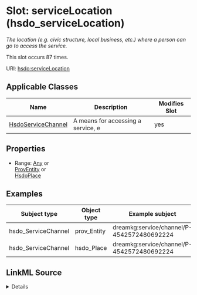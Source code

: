 

# Slot: serviceLocation (hsdo_serviceLocation)


_The location (e.g. civic structure, local business, etc.) where a person can go to access the service._






This slot occurs 87 times.


URI: [hsdo:serviceLocation](http://schema.org/serviceLocation)



<!-- no inheritance hierarchy -->





## Applicable Classes

| Name | Description | Modifies Slot |
| --- | --- | --- |
| [HsdoServiceChannel](../classes/HsdoServiceChannel.md) | A means for accessing a service, e |  yes  |







## Properties

* Range: [Any](../classes/Any.md)&nbsp;or&nbsp;<br />[ProvEntity](../classes/ProvEntity.md)&nbsp;or&nbsp;<br />[HsdoPlace](../classes/HsdoPlace.md)






## Examples

| Subject type | Object type | Example subject | Example object | Occurrences |
| --- | --- | --- | --- | --- |
| hsdo_ServiceChannel | prov_Entity | dreamkg:service/channel/P-4542572480692224 | dreamkg:service/location/4542572480692224 | 87 |
| hsdo_ServiceChannel | hsdo_Place | dreamkg:service/channel/P-4542572480692224 | dreamkg:service/location/4542572480692224 | 87 |




## LinkML Source

<details>

```yaml
name: hsdo_serviceLocation
annotations:
  count:
    tag: count
    value: 87
description: The location (e.g. civic structure, local business, etc.) where a person
  can go to access the service.
title: serviceLocation
examples:
- object:
    example_object: dreamkg:service/location/4542572480692224
    example_object_type: prov_Entity
    example_predicate: hsdo:serviceLocation
    example_subject: dreamkg:service/channel/P-4542572480692224
    example_subject_type: hsdo_ServiceChannel
- object:
    example_object: dreamkg:service/location/4542572480692224
    example_object_type: hsdo_Place
    example_predicate: hsdo:serviceLocation
    example_subject: dreamkg:service/channel/P-4542572480692224
    example_subject_type: hsdo_ServiceChannel
from_schema: dream-kg
rank: 1000
slot_uri: hsdo:serviceLocation
alias: hsdo_serviceLocation
domain_of:
- hsdo_ServiceChannel
range: Any
any_of:
- range: prov_Entity
- range: hsdo_Place

```
</details>